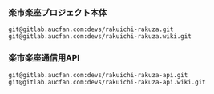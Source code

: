 
### 楽市楽座プロジェクト本体

```
git@gitlab.aucfan.com:devs/rakuichi-rakuza.git
git@gitlab.aucfan.com:devs/rakuichi-rakuza.wiki.git
```

### 楽市楽座通信用API
```
git@gitlab.aucfan.com:devs/rakuichi-rakuza-api.git
git@gitlab.aucfan.com:devs/rakuichi-rakuza-api.wiki.git
```

